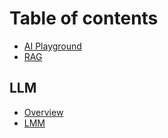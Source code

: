 # Table of contents

* [AI Playground](README.md)
* [RAG](../rag.md)

## LLM

* [Overview](llm/overview.md)
* [LMM](llm/lmm.md)
